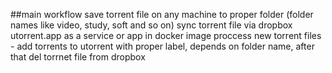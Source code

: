 ##main workflow
save torrent file on any machine to proper folder (folder names like video, study, soft and so on)
sync torrent file via dropbox
utorrent.app as a service or app in docker image proccess new torrent files - add torrents to utorrent with proper label, depends on folder name, after that del torrnet file from dropbox
